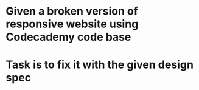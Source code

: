 # Given a broken version of responsive website using Codecademy code base
# Task is to fix it with the given design spec
